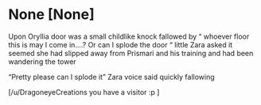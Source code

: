 # None [None]
Upon Oryllia door was a small childlike knock fallowed by “ whoever floor this is may I come in....? Or can I splode the door “ little Zara asked it seemed she had slipped away from Prismari and his training and had been wandering the tower 

“Pretty please can I splode it” Zara voice said quickly fallowing 

[/u/DragoneyeCreations you have a visitor :p ]
